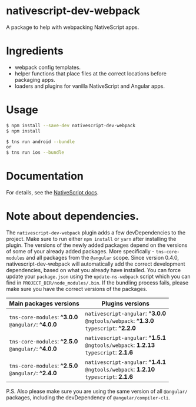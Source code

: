 # nativescript-dev-webpack

A package to help with webpacking NativeScript apps.

# Ingredients

* webpack config templates.
* helper functions that place files at the correct locations before packaging apps.
* loaders and plugins for vanilla NativeScript and Angular apps.

# Usage

```sh
$ npm install --save-dev nativescript-dev-webpack
$ npm install

$ tns run android --bundle
or
$ tns run ios --bundle
```

# Documentation

For details, see the [NativeScript docs](http://docs.nativescript.org/angular/best-practices/bundling-with-webpack.html).

# Note about dependencies.

The `nativescript-dev-webpack` plugin adds a few devDependencies to the project. Make sure to run either `npm install` or `yarn` after installing the plugin.
The versions of the newly added packages depend on the versions of some of your already added packages. More specifically - `tns-core-modules` and all packages from the `@angular` scope. Since version 0.4.0, nativescript-dev-webpack will automatically add the correct development dependencies, based on what you already have installed.
You can force update your `package.json` using the `update-ns-webpack` script which you can find in `PROJECT_DIR/node_modules/.bin`.
If the bundling process fails, please make sure you have the correct versions of the packages.

| Main packages versions | Plugins versions
| --- | ---
| `tns-core-modules`: **^3.0.0** <br> `@angular/`: **^4.0.0** | `nativescript-angular`: **^3.0.0** <br> `@ngtools/webpack`: **^1.3.0** <br> `typescript`: **^2.2.0**
| `tns-core-modules`: **^2.5.0** <br> `@angular/`: **^4.0.0** | `nativescript-angular`: **^1.5.1** <br> `@ngtools/webpack`: **1.2.13** <br> `typescript`: **2.1.6**
| `tns-core-modules`: **^2.5.0** <br> `@angular/`: **^2.4.0** | `nativescript-angular`: **^1.4.1** <br> ``@ngtools/webpack``: **1.2.10** <br> `typescript`: **2.1.6**

P.S. Also please make sure you are using the same version of all `@angular/` packages, including the devDependency of `@angular/compiler-cli`.
